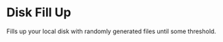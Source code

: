 Disk Fill Up
============


Fills up your local disk with randomly generated files until some threshold.
